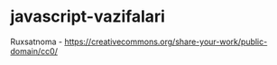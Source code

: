 # javascript-vazifalari

Ruxsatnoma - https://creativecommons.org/share-your-work/public-domain/cc0/
